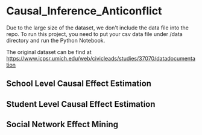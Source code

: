 # Causal_Inference_Anticonflict

Due to the large size of the dataset, we don't include the data file into the repo. To run this project, you need to put your csv data file under /data directory and run the Python Notebook.

The original dataset can be find at https://www.icpsr.umich.edu/web/civicleads/studies/37070/datadocumentation

## School Level Causal Effect Estimation

## Student Level Causal Effect Estimation

## Social Network Effect Mining

